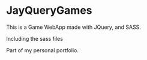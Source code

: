 # JayQueryGames
This is a Game WebApp made with JQuery, and SASS.

Including the sass files

Part of my personal portfolio.
